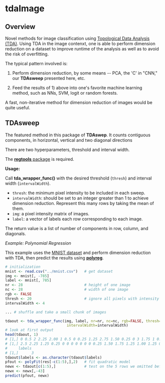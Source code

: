 # tdaImage

## Overview

Novel methods for image classification using [Topological Data Analysis
(TDA)](Slides.pdf). Using TDA in the image contenxt, one is able to
perform dimension reduction on a dataset to improve runtime of the
analysis as well as to avoid the risk of overfitting. 

The typical pattern involved is:

1.  Perform dimension reduction, by some means -- PCA, the 'C' in "CNN,"
our **TDAsweep** presented here, etc.

2.  Feed the results of 1) above into one's favorite machine learning
    method, such as NNs, SVM, logit or random forests.

A fast, non-iterative method for dimension reduction of images would be
quite useful.

## TDAsweep

The featured method in this package of **TDAswep**.  It counts
contiguous components, in horizontal, vertical and two diagonal
directions

There are two hyperparameters, threshold and interval width.

The [**regtools** package](https://github.com/matloff/regtools) is required. 

**Usage:**

Call **tda_wrapper_func()** with the desired threshold (`thresh`) and interval width (`intervalWidth`). 
* `thresh`: the minimum pixel intensity to be included in each sweep. 
* `intervalWidth`: should be set to an integer greater than 1 to achieve dimension reduction. Represent this many rows by taking the mean of them.
* `img`: a pixel intensity matrix of images. 
* `label`: a vector of labels each row corresponding to each image. 

The return value is a list of number of components in row, column, and diagonals.

*Example: Polynomial Regression* 

This example uses the [MNIST dataset](http://heather.cs.ucdavis.edu/mnist.csv) and perform dimension reduction with TDA, then predict the results using [**polyreg**](http://github.com/matloff/polyreg). 

```R
# initialization
mnist <- read.csv("../mnist.csv")   # get dataset
img <- mnist[, -785]
label <- mnist[, 785]
nr <- 28                            # height of one image
nc <- 28                            # width of one image
rgb <- FALSE
thresh <- 20                        # ignore all pixels with intensity lower than this 
intervalWidth <- 4

... # shuffle and take a small chunk of images

tdaout <- tda_wrapper_func(img, label, nr=nr, nc=nc, rgb=FALSE, thresh=thresh, 
                            intervalWidth=intervalWidth)
# look at first output
head(tdaout, 1)   
# [1,] 0 0.5 2 2.25 2.00 1 0.5 0 0.25 1.25 2.75 1.50 0.25 0 3 1.75 1 0.00 0 0 0
# [1,] 2.5 2.25 1.25 0.25 0 0 0 0 0 0 0 0.25 1.50 1.75 1.25 1.00 1.25 0 0 0 0
#     labels
# [1,]      3
tdaout$labels <- as.character(tdaout$labels)
pfout <- polyFit(res[-c(1:5),],2)   # fit quadratic model
newx <- tdaout[c(1:5),]             # test on the 5 rows we omitted before
newx <- newx[,-43] 
predict(pfout, newx)

```


